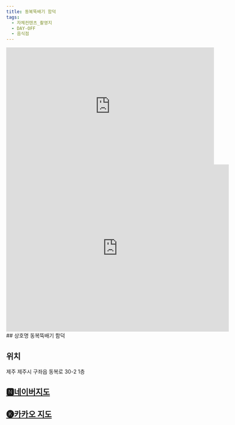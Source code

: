 ```yaml
---
title: 동복뚝배기 함덕
tags:
  - 자체컨텐츠_촬영지
  - DAY-OFF
  - 음식점
---
```

<iframe width="560" height="315" src="https://www.youtube.com/embed/aZauSF1dvl0?si=goUVS_xKiyrMCs6x" title="YouTube video player" frameborder="0" allow="accelerometer; autoplay; clipboard-write; encrypted-media; gyroscope; picture-in-picture; web-share" referrerpolicy="strict-origin-when-cross-origin" allowfullscreen></iframe>

<iframe src="https://www.google.com/maps/embed?pb=!1m18!1m12!1m3!1d3325.4248799734673!2d126.6678298116977!3d33.542335573242106!2m3!1f0!2f0!3f0!3m2!1i1024!2i768!4f13.1!3m3!1m2!1s0x350d1f8a1f685839%3A0xc046d0ae96558cf5!2z7ZWo642V65qd67Cw6riw!5e0!3m2!1sko!2skr!4v1741407302127!5m2!1sko!2skr" width="600" height="450" style="border:0;" allowfullscreen="" loading="lazy" referrerpolicy="no-referrer-when-downgrade"></iframe>
## 상호명
동복뚝배기 함덕

## 위치
제주 제주시 구좌읍 동복로 30-2 1층


## [🅽네이버지도](https://naver.me/FsRiB0an)

## [🅚카카오 지도](https://place.map.kakao.com/1936912017)